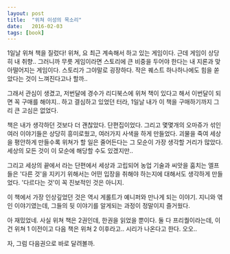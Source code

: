 ```yaml
---
layout: post
title:  "위쳐 이성의 목소리"
date:   2016-02-03
tags: [book]
---
```


1일날 위쳐 책을 질렀다! 위쳐, 요 최근 계속해서 하고 있는 게임이다. 근데 게임이 상당히 내 취향.. 그러니까 무릇 게임이라면 스토리에 큰 비중을 두어야 한다는 내 지론과 맞아떨어지는 게임이다. 스토리가 그야말로 굉장하다. 작은 퀘스트 하나하나에도 힘을 쏟았다는 것이 느껴진다고나 할까.. 

  그래서 관심이 생겼고, 저번달에 경수가 리디북스에 위쳐 책이 있다고 해서 이번달이 되면 꼭 구매를 해야지.. 하고 결심하고 있었던 터라, 1일날 내가 이 책을 구매하기까지 그리 큰 고심은 없었다. 

  책은 내가 생각하던 것보다 더 괜찮았다. 단편집이었다. 그리고 몇몇개의 오마쥬가 섞인 여러 이야기들은 상당히 흥미로웠고, 여러가지 사색을 하게 만들었다. 괴물을 죽여 세상을 평안하게 만들수록 위쳐가 할 일은 줄어든다는 그 모순이 가장 생각할 거리가 많았다. 세상의 모든 것이 이 모순에 해당할 수도 있겠지만.. 

  그리고 세상의 끝에서 라는 단편에서 세상과 고립되어 농업 기술과 씨앗을 훔치는 엘프들은 '다른 것'을 지키기 위해서는 어떤 입장을 취해야 하는지에 대해서도 생각하게 만들었다. '다르다는 것'이 꼭 진보적인 것은 아니지. 

  이 책에서 가장 인상깊었던 것은 역시 게롤트가 예니퍼와 만나게 되는 이야기. 지니와 엮인 이야기였는데, 그들의 뒷 이야기를 알게되는 과정이 정말이지 즐거웠다. 

  아 재밌었네. 사실 위쳐 책은 2권인데, 한권을 읽었을 뿐이다. 둘 다 프리퀄이라는데, 이건 위쳐 1 이전이고 다음 책은 위쳐 2 이후라고.. 시리가 나온다고 한다. 오오.. 

  자, 그럼 다음권으로 바로 달려볼까.